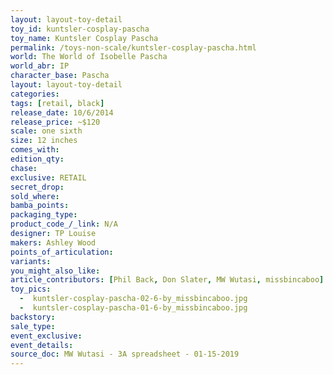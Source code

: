 ```yaml
---
layout: layout-toy-detail 
toy_id: kuntsler-cosplay-pascha
toy_name: Kuntsler Cosplay Pascha
permalink: /toys-non-scale/kuntsler-cosplay-pascha.html
world: The World of Isobelle Pascha
world_abr: IP
character_base: Pascha
layout: layout-toy-detail
categories: 
tags: [retail, black]
release_date: 10/6/2014
release_price: ~$120
scale: one sixth
size: 12 inches
comes_with: 
edition_qty: 
chase: 
exclusive: RETAIL
secret_drop: 
sold_where: 
bamba_points: 
packaging_type: 
product_code_/_link: N/A
designer: TP Louise
makers: Ashley Wood 
points_of_articulation: 
variants: 
you_might_also_like: 
article_contributors: [Phil Back, Don Slater, MW Wutasi, missbincaboo]
toy_pics: 
  -  kuntsler-cosplay-pascha-02-6-by_missbincaboo.jpg
  -  kuntsler-cosplay-pascha-01-6-by_missbincaboo.jpg
backstory: 
sale_type: 
event_exclusive: 
event_details: 
source_doc: MW Wutasi - 3A spreadsheet - 01-15-2019
---
```

